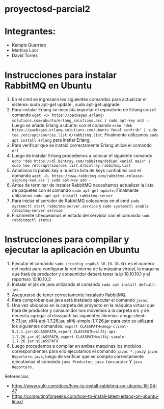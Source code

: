 # proyectosd-parcial2
# Integrantes:
* Kempis Guerrero
* Mathias Loor
* David Torres
# Instrucciones para instalar RabbitMQ en Ubuntu 
1. En el cmd se ingresann los siguientes comandos para actualizar el sistema: sudo apt-get update ,  sudo apt-get upgrade.
2. Para instalar Erlang se necesita importar el repositorio de Erlang con el comando `wget -O- https://packages.erlang-solutions.com/ubuntu/erlang_solutions.asc | sudo apt-key add -`. Luego se añade Erlang a ubuntu con el comando `echo "deb https://packages.erlang-solutions.com/ubuntu focal contrib" | sudo tee /etc/apt/sources.list.d/rabbitmq.list`. Finalmente utilizamos `sudo apt install erlang` para instlar Erlang.
3. Para verificar que se instaló correctamente Erlang utilice el comando `erl`
4. Luego de instalar Erlang procedemos a colocar el siguiente comando `echo "deb https://dl.bintray.com/rabbitmq/debian xenial main" | sudo tee /etc/apt/sources.list.d/bintray.rabbitmq.list`
5. Añadimos la public key a nuestra lista de keys confiables con el comando `wget -O- https://www.rabbitmq.com/rabbitmq-release-signing-key.asc | sudo apt-key add -`
6. Antes de terminar de instalar RabbitMQ necesitamos actualizar la lista de paquetes con el comando `sudo apt-get update`. Finalmente utilizamos `sudo apt-get install rabbitmq-server`
7. Para iniciar el servidor de RabbitMQ colocamos en el cmd  `sudo systemctl start rabbitmq-server.service`  y `sudo systemctl enable rabbitmq-server.service`
8. Finalmente chequeamos el estado del servidor con el comando `sudo rabbitmqctl status`


# Instrucciones para compilar y ejecutar la aplicación en Ubuntu  
1. Ejecutar el comando `sudo ifconfig enp0s8 10.10.10.X`(x es el numero del nodo) para configurar la red interna de la máquina virtual, la máquina que hará de productor y consumidor deberá tener la ip 10.10.10.1 y el reportero 10.10.10.2
2. Instalar el jdk de java utilizando el comando `sudo apt install default-jdk`.
3. Asegurarse de tener correctamente instalado RabbitMQ.
4. Para comprobar que java está instalado ejecutar el comando `javac`.
5. Una vez ubicados en la carpeta del proyecto en la máquina virtual que hará de productor y consumidor nos movemos a la carpeta src y se necesita agregar al classpath las siguientes librerias: amqp-client-5.7.1.jar, slf4j-api-1.7.26.jar, slf4j-simple-1.7.26.jar para esto se utilizará los siguientes comandos: `export CLASSPATH=amqp-client-5.7.1.jar:$CLASSPATH`, `export CLASSPATH=slf4j-api-1.7.26.jar:$CLASSPATH`, `export CLASSPATH=slf4j-simple-1.7.26.jar:$CLASSPATH`
6. Luego procedemos a compilar en ambas maquinas los modulos correspondientes para ello ejecutamos el comando `javac *.java`y `javac Reportero.java`, luego de verificar que se compilo correctamente ejecutamos el comando `java Productor`,  `java Consumidor` Y `java Reportero`.





Referencias 
* https://www.vultr.com/docs/how-to-install-rabbitmq-on-ubuntu-16-04-47
* https://computingforgeeks.com/how-to-install-latest-erlang-on-ubuntu-linux/
